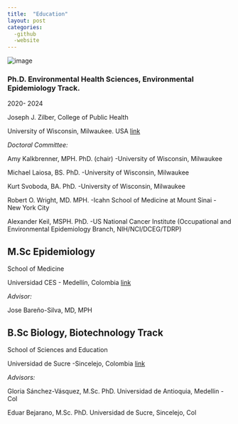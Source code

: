 ```yaml
---
title:  "Education"
layout: post
categories: 
  -github
  -website
---
```


![image](https://github.com/victorflorez/victorflorez.github.io/assets/100101223/fce0873b-e686-48cf-a337-da772af6152e)


### Ph.D. Environmental Health Sciences, Environmental Epidemiology Track.  
2020-  2024

Joseph J. Zilber, College of Public Health

University of Wisconsin, Milwaukee. USA [link](https://www.uwm.edu)

*Doctoral Committee:* 

Amy Kalkbrenner, MPH. PhD. (chair) -University of Wisconsin, Milwaukee

Michael Laiosa, BS. PhD. -University of Wisconsin, Milwaukee

Kurt Svoboda, BA. PhD. -University of Wisconsin, Milwaukee

Robert O. Wright, MD. MPH. -Icahn School of Medicine at Mount Sinai - New York City

Alexander Keil, MSPH. PhD. -US National Cancer Institute (Occupational and Environmental Epidemiology Branch, NIH/NCI/DCEG/TDRP)


## M.Sc Epidemiology

School of Medicine

Universidad CES - Medellín, Colombia [link](https://www.ces.edu.co)

*Advisor:* 

Jose Bareño-Silva, MD, MPH


## B.Sc Biology, Biotechnology Track

School of Sciences and Education

Universidad de Sucre -Sincelejo, Colombia [link](https://www.unisucre.edu.co)

*Advisors:* 

Gloria Sánchez-Vásquez, M.Sc. PhD. Universidad de Antioquia, Medellin -Col

Eduar Bejarano, M.Sc. PhD. Universidad de Sucre, Sincelejo, Col
